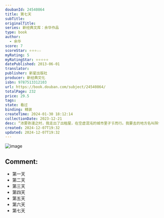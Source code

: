 ```yaml
---
doubanId: 24540864
title: 第七天
subTitle: 
originalTitle: 
series: 新经典文库：余华作品
type: book
author:
  - 余华
score: 7
scoreStar: ⭐⭐⭐☆☆
myRating: 5
myRatingStar: ⭐⭐⭐⭐⭐
datePublished: 2013-06-01
translator: 
publisher: 新星出版社
producer: 新经典文化
isbn: 9787513312103
url: https://book.douban.com/subject/24540864/
totalPage: 232
price: 29.5
tags: 
state: 看过
binding: 精装
createTime: 2024-01-30 18:12:14
collectionDate: 2023-12-21
desc: “浓雾弥漫之时，我走出了出租屋，在空虚混沌的城市里孑孓而行。我要去的地方名叫殡仪馆，这是它现在的名字，它过去的名字叫火葬场。我得到一个通知，让我早晨九点之前赶到殡仪馆，我的火化时间预约在九点半。”这是余华最新长篇小说《第七天》的开篇，给读者留下了足够大的悬念，一个走向殡仪馆、将被火化的人，在死亡之后还能留给读者什么呢？这次余华用荒诞的笔触和意象讲述了一个比《活着》更绝望、比《兄弟》更荒诞的故事，让读者体会到一种寒冬腊月被囚禁于积年冰川里的寒冷，一种剧烈拉锯式切肤的疼痛和虐心，一种茫茫荒野身心俱疲后无着无落的绝望。余华，1960年4月出生，1983年开始写作，主要作品有《兄弟》《活着》《许三观卖血记》《在细雨中呼喊》。其作品已被翻译成20多种语言在美国、英国、法国、德国、意大利、西班牙、荷兰、瑞典、挪威、希腊、俄罗斯、保加利亚、匈牙利、捷克、塞尔维亚、斯洛伐克、波兰、巴西、以色列、日本、韩国、越南、泰国和印度等出版。曾获意大利格林扎纳?卡佛文学奖（1998年）,法国文学和艺术骑士勋章（2004年），中华图书特殊贡献奖（2005年），法国国际信使外国小说奖（2008年）等。
created: 2024-12-07T19:32
updated: 2024-12-07T19:32
---
```


![image](assets/s26710519.jpg)

Comment: 
---



  - 第一天
  - 第二天
  - 第三天
  - 第四天
  - 第五天
  - 第六天
  - 第七天
